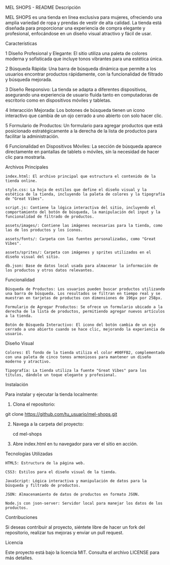 MEL SHOPS - README
Descripción

MEL SHOPS es una tienda en línea exclusiva para mujeres, ofreciendo una amplia variedad de ropa y prendas de vestir de alta calidad. La tienda está diseñada para proporcionar una experiencia de compra elegante y profesional, enfocándose en un diseño visual atractivo y fácil de usar.

Características

1 Diseño Profesional y Elegante: El sitio utiliza una paleta de colores moderna y sofisticada que incluye tonos vibrantes para una estética única.

2 Búsqueda Rápida: Una barra de búsqueda dinámica que permite a los usuarios encontrar productos rápidamente, con la funcionalidad de filtrado y búsqueda mejorada.

3 Diseño Responsivo: La tienda se adapta a diferentes dispositivos, asegurando una experiencia de usuario fluida tanto en computadoras de escritorio como en dispositivos móviles y tabletas.

4 Interacción Mejorada: Los botones de búsqueda tienen un icono interactivo que cambia de un ojo cerrado a uno abierto con solo hacer clic.

5 Formulario de Productos: Un formulario para agregar productos que está posicionado estratégicamente a la derecha de la lista de productos para facilitar la administración.

6 Funcionalidad en Dispositivos Móviles: La sección de búsqueda aparece directamente en pantallas de tablets o móviles, sin la necesidad de hacer clic para mostrarla.

Archivos Principales

    index.html: El archivo principal que estructura el contenido de la tienda online.

    style.css: La hoja de estilos que define el diseño visual y la estética de la tienda, incluyendo la paleta de colores y la tipografía de "Great Vibes".

    script.js: Contiene la lógica interactiva del sitio, incluyendo el comportamiento del botón de búsqueda, la manipulación del input y la funcionalidad de filtrado de productos.

    assets/images/: Contiene las imágenes necesarias para la tienda, como las de los productos y los íconos.

    assets/fonts/: Carpeta con las fuentes personalizadas, como "Great Vibes".

    assets/sprites/: Carpeta con imágenes y sprites utilizados en el diseño visual del sitio.

    db.json: Base de datos local usada para almacenar la información de los productos y otros datos relevantes.

Funcionalidad

    Búsqueda de Productos: Los usuarios pueden buscar productos utilizando una barra de búsqueda. Los resultados se filtran en tiempo real y se muestran en tarjetas de productos con dimensiones de 196px por 258px.

    Formulario de Agregar Productos: Se ofrece un formulario ubicado a la derecha de la lista de productos, permitiendo agregar nuevos artículos a la tienda.

    Botón de Búsqueda Interactivo: El icono del botón cambia de un ojo cerrado a uno abierto cuando se hace clic, mejorando la experiencia de usuario.

Diseño Visual

    Colores: El fondo de la tienda utiliza el color #00FFB2, complementado con una paleta de cinco tonos armoniosos para mantener un diseño moderno y atractivo.

    Tipografía: La tienda utiliza la fuente "Great Vibes" para los títulos, dándole un toque elegante y profesional.

Instalación

Para instalar y ejecutar la tienda localmente:

1. Clona el repositorio:

git clone https://github.com/tu_usuario/mel-shops.git

2. Navega a la carpeta del proyecto:

    cd mel-shops

3. Abre index.html en tu navegador para ver el sitio en acción.

Tecnologías Utilizadas

    HTML5: Estructura de la página web.

    CSS3: Estilos para el diseño visual de la tienda.

    JavaScript: Lógica interactiva y manipulación de datos para la búsqueda y filtrado de productos.

    JSON: Almacenamiento de datos de productos en formato JSON.
    
    Node.js con json-server: Servidor local para manejar los datos de los productos.

Contribuciones

Si deseas contribuir al proyecto, siéntete libre de hacer un fork del repositorio, realizar tus mejoras y enviar un pull request.

Licencia

Este proyecto está bajo la licencia MIT. Consulta el archivo LICENSE para más detalles.